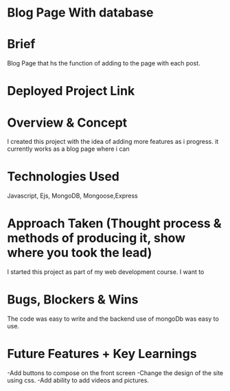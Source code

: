 # Blog Page With database 

# Brief
Blog Page that hs the function of adding to the page with each post.
 
# Deployed Project Link


# Overview & Concept
I created this project with the idea of adding more features as i progress. it currently works as a blog page where i can 

# Technologies Used
Javascript, Ejs, MongoDB, Mongoose,Express


# Approach Taken (Thought process & methods of producing it, show where you took the lead)
I started this project as part of my web development course. I want to


<!-- # Visuals (Code Snippets and Screenshots) -->

# Bugs, Blockers & Wins
The code was easy to write and the backend use of mongoDb was easy to use.


# Future Features + Key Learnings
-Add buttons to compose on the front screen
-Change the design of the site using css. 
-Add ability to add videos and pictures.

